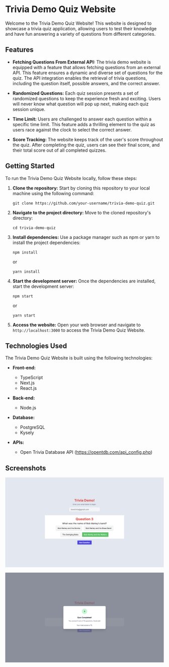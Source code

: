 # Trivia Demo Quiz Website

Welcome to the Trivia Demo Quiz Website! This website is designed to showcase a trivia quiz application, allowing users to test their knowledge and have fun answering a variety of questions from different categories. 

## Features

- **Fetching Questions From External API:** The trivia demo website is equipped with a feature that allows fetching questions from an external API. This feature ensures a dynamic and diverse set of questions for the quiz. The API integration enables the retrieval of trivia questions, including the question itself, possible answers, and the correct answer.

- **Randomized Questions:** Each quiz session presents a set of randomized questions to keep the experience fresh and exciting. Users will never know what question will pop up next, making each quiz session unique.

- **Time Limit:** Users are challenged to answer each question within a specific time limit. This feature adds a thrilling element to the quiz as users race against the clock to select the correct answer.

- **Score Tracking:** The website keeps track of the user's score throughout the quiz. After completing the quiz, users can see their final score, and their total score out of all completed quizzes.


## Getting Started

To run the Trivia Demo Quiz Website locally, follow these steps:

1. **Clone the repository:** Start by cloning this repository to your local machine using the following command:

   ```
   git clone https://github.com/your-username/trivia-demo-quiz.git
   ```

2. **Navigate to the project directory:** Move to the cloned repository's directory:

   ```
   cd trivia-demo-quiz
   ```

3. **Install dependencies:** Use a package manager such as npm or yarn to install the project dependencies:

   ```
   npm install
   ```

   or

   ```
   yarn install
   ```

4. **Start the development server:** Once the dependencies are installed, start the development server:

   ```
   npm start
   ```

   or

   ```
   yarn start
   ```

5. **Access the website:** Open your web browser and navigate to `http://localhost:3000` to access the Trivia Demo Quiz Website.

## Technologies Used

The Trivia Demo Quiz Website is built using the following technologies:

- **Front-end:**
  - TypeScript
  - Next.js
  - React.js

- **Back-end:**
  - Node.js

- **Database:**
  - PostgreSQL
  - Kysely

- **APIs:**
  - Open Trivia Database API (https://opentdb.com/api_config.php)

## Screenshots

![Quiz](screenshots/quiz.png)

![Results](screenshots/results.png)
